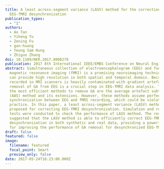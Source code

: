 ```yaml
---
title: A least across-segment variance (LASV) method for the correction of
  EEG-fMRI desynchronization
publication_types:
  - "1"
authors:
  - Ao Tan
  - Yiheng Tu
  - Zening Fu
  - gan-huang
  - Yeung Sam Hung
  - Zhiguo Zhang
doi: 10.1109/NER.2017.8008278
publication: 2017 8th International IEEE/EMBS Conference on Neural Engineering (NER)
abstract: Simultaneous collection of electroencephalogram (EEG) and functional
  magnetic resonance imaging (fMRI) is a promising neuroimaging technique, which
  can provide high resolution in both spatial and temporal domain. Because EEG
  recorded in MRI scanners is heavily contaminated with gradient artefact (GA),
  removal of GA from EEG is a crucial step in EEG-fMRI data analysis. To date,
  the most efficient methods to remove GA are the average artefact subtraction
  (AAS) method and its extensions. However, these methods assume perfect
  synchronization between EEG and fMRI recording, which could be violated in
  practice. In this paper, a least across-segment variance (LASV) method is
  proposed for correcting EEG-fMRI desynchronization. Simulation and real data
  tests were conducted to check the performance of LASV method. The results
  suggested that the LASV method is able to efficiently correct EEG-fMRI
  desynchronization in both synthetic and real data, providing a powerful tool
  for improving the performance of GA removal for desynchronized EEG-fMRI data.
draft: false
featured: false
image:
  filename: featured
  focal_point: Smart
  preview_only: false
date: 2017-05-24T16:23:00.000Z
---
```

